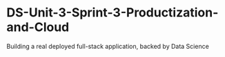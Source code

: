 # DS-Unit-3-Sprint-3-Productization-and-Cloud
Building a real deployed full-stack application, backed by Data Science
